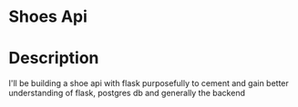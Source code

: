 # Shoes Api

# Description
I'll be building a shoe api with flask purposefully to cement and gain better understanding of flask, postgres db and generally the backend